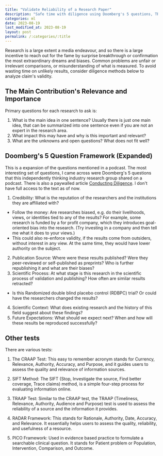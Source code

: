 ```yaml
---
title: "Validate Reliability of a Research Paper"
description: "Safe time with diligence using Doomberg's 5 questions, TRAAP Test, CRAAP Test, and RADAR."
categories: ml
date: 2023-08-19
last_modified_at: 2023-08-19
layout: post
permalink: /:categories/:title
---
```


Research is a large extent a media endeavour,
and so there is a large incentive to reach out for the fame by surprise breakthrough or confirmation the most extraordinary dreams and biases.
Common problems are unfair or irrelevant comparisons, or misunderstanding of what is measured.
To avoid wasting time on unlikely results, consider diligence methods below to analyze claim's validity.

## The Main Contribution's Relevance and Importance
Primary questions for each research to ask is:
1. What is the main idea in one sentence? Usually there is just one main idea, that can be summarized into one sentence even if you are not an expert in the research area.
2. What impact this may have and why is this important and relevant?
3. What are the unknowns and open questions? What does not fit well?


## Doomberg's 5 Question Framework (Expanded)
This is a expansion of the questions mentioned in a podcast.
The most interesting set of questions, I came across were Doomberg's 5 questions that this independently thinking industry research group shared on a podcast. There is also a paywalled article [Conducting Diligence](https://doomberg.substack.com/p/conducting-diligence). I don't have full access to the text as of now.

1. Credibility: What is the reputation of the researchers and the institutions they are affiliated with?
  - Follow the money: Are researches biased, e.g. do their livelihoods, views, or identities tied to any of the results? For example, some research is funded by a for profit company, which they introduces goal-oriented bias into the research. (Try investing in a company and then tell me what it does to your views.)
  - This could also re-enforce validity, if the results come from outsiders, without interest in any view. At the same time, they would have lower authority on the subject.
2. Publication Source: Where were these results published? Were they peer-reviewed or self-published as preprints? Who is further republishing it and what are their biases?
3. Scientific Process: At what stage is this research in the scientific process of validation and publishing? How often are similar results retracted?
  - Is this Randomized double blind placebo control (RDBPC) trial? Or could have the researchers changed the results?
4. Scientific Context: What does existing research and the history of this field suggest about these findings?
5. Future Expectations: What should we expect next? When and how will these results be reproduced successfully?


## Other tests

There are various tests:
1. The CRAAP Test: This easy to remember acronym stands for Currency, Relevance, Authority, Accuracy, and Purpose, and it guides users to assess the quality and relevance of information sources.

2. SIFT Method: The SIFT (Stop, Investigate the source, Find better coverage, Trace claims) method, is a simple four-step process for evaluating information online.

3. TRAAP Test: Similar to the CRAAP test, the TRAAP (Timeliness, Relevance, Authority, Audience and Purpose) test is used to assess the reliability of a source and the information it provides.

4. RADAR Framework: This stands for Rationale, Authority, Date, Accuracy, and Relevance. It essentially helps users to assess the quality, reliability, and usefulness of a resource.

5. PICO Framework: Used in evidence based practice to formulate a searchable clinical question. It stands for Patient problem or Population, Intervention, Comparison, and Outcome.